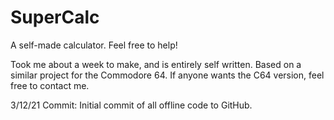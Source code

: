 # SuperCalc
A self-made calculator. Feel free to help!

Took me about a week to make, and is entirely self written. Based on a similar project for the Commodore 64. If anyone wants the C64 version, feel free to contact me.

3/12/21 Commit: Initial commit of all offline code to GitHub.
